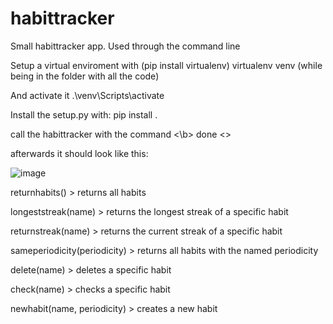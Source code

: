 # habittracker
Small habittracker app. Used through the command line

Setup a virtual enviroment with (pip install virtualenv) virtualenv venv (while being in the folder with all the code)

And activate it .\venv\Scripts\activate

Install the setup.py with: pip install .

call the habittracker with the command <\b> done <>

afterwards it should look like this:

![image](https://user-images.githubusercontent.com/93149648/144574513-0dd2c90e-bf05-4c5e-a513-351bed281ee5.png)


returnhabits() > returns all habits 

longeststreak(name) > returns the longest streak of a specific habit

returnstreak(name) > returns the current streak of a specific habit

sameperiodicity(periodicity) > returns all habits with the named periodicity

delete(name) > deletes a specific habit

check(name) > checks a specific habit

newhabit(name, periodicity) > creates a new habit



